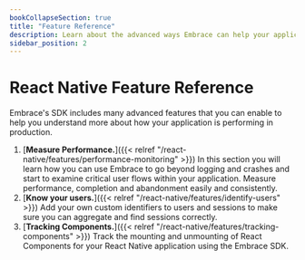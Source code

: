 ```yaml
---
bookCollapseSection: true
title: "Feature Reference"
description: Learn about the advanced ways Embrace can help your application
sidebar_position: 2
---
```


# React Native Feature Reference

Embrace's SDK includes many advanced features that you can enable to help you understand more about
how your application is performing in production.

1. [**Measure Performance.**]({{< relref "/react-native/features/performance-monitoring" >}}) In this section you will learn how you can use Embrace to go beyond logging and crashes and start to examine critical user flows within your application. Measure performance, completion and abandonment easily and consistently.
1. [**Know your users.**]({{< relref "/react-native/features/identify-users" >}}) Add your own custom identifiers to users and sessions to make sure you can aggregate and find sessions correctly.
1. [**Tracking Components.**]({{< relref "/react-native/features/tracking-components" >}}) Track the mounting and unmounting of React Components for your React Native application using the Embrace SDK.
